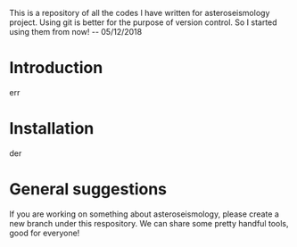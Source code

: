 This is a repository of all the codes I have written for asteroseismology project. Using git is better for the purpose of version control. So I started using them from now! -- 05/12/2018

# Introduction
err

# Installation
der

# General suggestions
If you are working on something about asteroseismology, please create a new branch under this respository. We can share some pretty handful tools, good for everyone!


